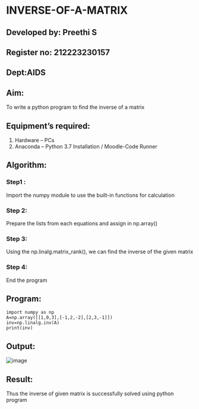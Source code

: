 # INVERSE-OF-A-MATRIX

## Developed by: Preethi S

## Register no: 212223230157

## Dept:AIDS


## Aim:
To write a python program to find the inverse of a matrix
## Equipment’s required:
1. 	Hardware – PCs
2. 	Anaconda – Python 3.7 Installation / Moodle-Code Runner
## Algorithm:
### Step1 :
Import the numpy module to use the built-in functions for calculation

### Step 2:
Prepare the lists from each equations and assign in np.array()

### Step 3:
Using the np.linalg.matrix_rank(), we can find the inverse of the given matrix

### Step 4:
End the program

## Program:
```
import numpy as np
A=np.array([[1,0,3],[-1,2,-2],[2,3,-1]])
inv=np.linalg.inv(A)
print(inv)
```
## Output:
![image](https://github.com/PreethiS647/INVERSE-OF-A-MATRIX/assets/147313372/34dbe2a7-20c2-43c3-91a4-9bb3fe5b1c45)



## Result:
Thus the inverse of given matrix is successfully solved using python program

